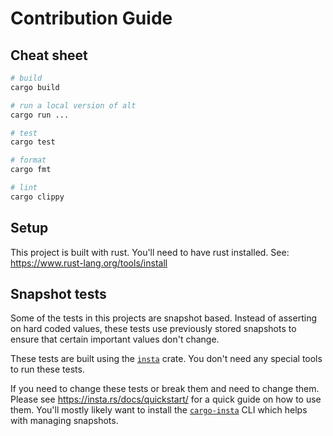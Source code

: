 # Contribution Guide

## Cheat sheet

```sh
# build
cargo build

# run a local version of alt
cargo run ...

# test
cargo test

# format
cargo fmt

# lint
cargo clippy
```

## Setup

This project is built with rust. You'll need to have rust installed.
See: <https://www.rust-lang.org/tools/install>

## Snapshot tests

Some of the tests in this projects are snapshot based. Instead of asserting on
hard coded values, these tests use previously stored snapshots to ensure that
certain important values don't change.

These tests are built using the [`insta`](https://crates.io/crates/insta) crate.
You don't need any special tools to run these tests.

If you need to change these tests or break them and need to change them. Please
see <https://insta.rs/docs/quickstart/> for a quick guide on how to use them.
You'll mostly likely want to install the
[`cargo-insta`](https://crates.io/crates/cargo-insta) CLI which helps with
managing snapshots.
